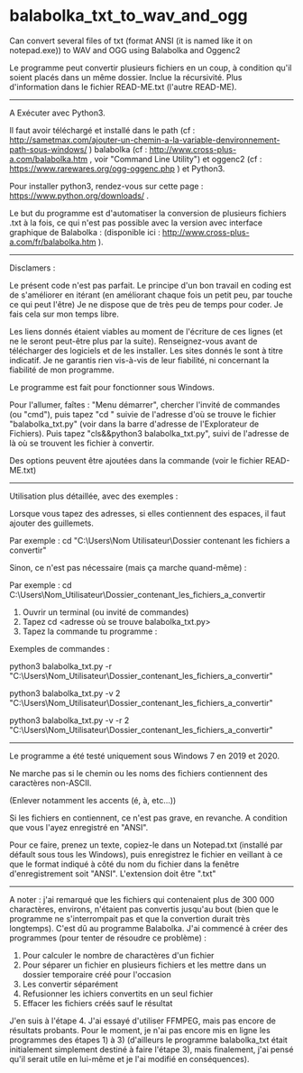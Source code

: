 # balabolka_txt_to_wav_and_ogg
Can convert several files of txt (format ANSI (it is named like it on notepad.exe)) to WAV and OGG using Balabolka and Oggenc2


Le programme peut convertir plusieurs fichiers en un coup, à condition qu'il soient placés dans un même dossier. Inclue la récursivité.
Plus d'information dans le fichier READ-ME.txt (l'autre READ-ME).

____

A Exécuter avec Python3.


Il faut avoir téléchargé et installé dans le path (cf : http://sametmax.com/ajouter-un-chemin-a-la-variable-denvironnement-path-sous-windows/ )  balabolka (cf : http://www.cross-plus-a.com/balabolka.htm , voir "Command Line Utility") et oggenc2 (cf : https://www.rarewares.org/ogg-oggenc.php ) et Python3.

Pour installer python3, rendez-vous sur cette page : https://www.python.org/downloads/ .

Le but du programme est d'automatiser la conversion de plusieurs fichiers .txt à la fois, ce qui n'est pas possible avec la version avec interface graphique de Balabolka : (disponible ici : http://www.cross-plus-a.com/fr/balabolka.htm ).

___

Disclamers : 


Le présent code n'est pas parfait. Le principe d'un bon travail en coding est de s'améliorer en itérant (en améliorant chaque fois un petit peu, par touche ce qui peut l'être)
Je ne dispose que de très peu de temps pour coder. Je fais cela sur mon temps libre.

Les liens donnés étaient viables au moment de l'écriture de ces lignes (et ne le seront peut-être plus par la suite).
Renseignez-vous avant de télécharger des logiciels et de les installer. Les sites donnés le sont à titre indicatif. Je ne garantis rien vis-à-vis de leur fiabilité, ni concernant la fiabilité de mon programme.

Le programme est fait pour fonctionner sous Windows.

Pour l'allumer, faîtes : "Menu démarrer", chercher l'invité de commandes (ou "cmd"), puis tapez "cd " suivie de l'adresse d'où se trouve le fichier "balabolka_txt.py" (voir dans la barre d'adresse de l'Explorateur de Fichiers). Puis tapez "cls&&python3 balabolka_txt.py", suivi de l'adresse de là où se trouvent les fichier à convertir.

Des options peuvent être ajoutées dans la commande (voir le fichier READ-ME.txt)

____

Utilisation plus détaillée, avec des exemples : 


Lorsque vous tapez des adresses, si elles contiennent des espaces, il faut ajouter des guillemets.

Par exemple :  cd "C:\Users\Nom Utilisateur\Dossier contenant les fichiers a convertir"

Sinon, ce n'est pas nécessaire (mais ça marche quand-même) :

Par exemple : cd C:\Users\Nom_Utilisateur\Dossier_contenant_les_fichiers_a_convertir


1) Ouvrir un terminal (ou invité de commandes)
2) Tapez cd <adresse où se trouve balabolka_txt.py>
3) Tapez la commande tu programme :


Exemples de commandes : 


python3 balabolka_txt.py -r "C:\Users\Nom_Utilisateur\Dossier_contenant_les_fichiers_a_convertir"

python3 balabolka_txt.py -v 2 "C:\Users\Nom_Utilisateur\Dossier_contenant_les_fichiers_a_convertir"

python3 balabolka_txt.py -v -r 2 "C:\Users\Nom_Utilisateur\Dossier_contenant_les_fichiers_a_convertir"

___

Le programme a été testé uniquement sous Windows 7 en 2019 et 2020.


Ne marche pas si le chemin ou les noms des fichiers contiennent des caractères non-ASCII.

(Enlever notamment les accents (é, à, etc...))

Si les fichiers en contiennent, ce n'est pas grave, en revanche. A condition que vous l'ayez enregistré en "ANSI".

Pour ce faire, prenez un texte, copiez-le dans un Notepad.txt (installé par défault sous tous les Windows), puis enregistrez le fichier en veillant à ce que le format indiqué à côté du nom du fichier dans la fenêtre d'enregistrement soit "ANSI". L'extension doit être ".txt"

___

A noter : j'ai remarqué que les fichiers qui contenaient plus de 300 000 charactères, environs, n'étaient pas convertis jusqu'au bout (bien que le programme ne s'interrompait pas et que la convertion durait très longtemps). C'est dû au programme Balabolka. J'ai commencé à créer des programmes (pour tenter de résoudre ce problème) :

1) Pour calculer le nombre de charactères d'un fichier
2) Pour séparer un fichier en plusieurs fichiers et les mettre dans un dossier temporaire créé pour l'occasion
3) Les convertir séparément
4) Refusionner les ichiers convertits en un seul fichier
5) Effacer les fichiers créés sauf le résultat

J'en suis à l'étape 4. J'ai essayé d'utiliser FFMPEG, mais pas encore de résultats probants.
Pour le moment, je n'ai pas encore mis en ligne les programmes des étapes 1) à 3) (d'ailleurs le programme balabolka_txt était initialement simplement destiné à faire l'étape 3), mais finalement, j'ai pensé qu'il serait utile en lui-même et je l'ai modifié en conséquences).
